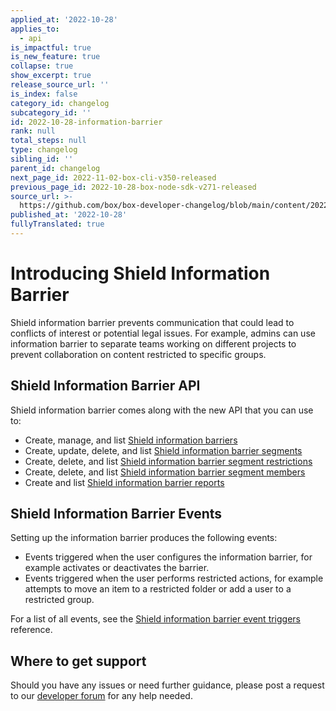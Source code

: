 ```yaml
---
applied_at: '2022-10-28'
applies_to:
  - api
is_impactful: true
is_new_feature: true
collapse: true
show_excerpt: true
release_source_url: ''
is_index: false
category_id: changelog
subcategory_id: ''
id: 2022-10-28-information-barrier
rank: null
total_steps: null
type: changelog
sibling_id: ''
parent_id: changelog
next_page_id: 2022-11-02-box-cli-v350-released
previous_page_id: 2022-10-28-box-node-sdk-v271-released
source_url: >-
  https://github.com/box/box-developer-changelog/blob/main/content/2022/10-28-information-barrier.md
published_at: '2022-10-28'
fullyTranslated: true
---
```

# Introducing Shield Information Barrier

Shield information barrier prevents communication that could lead to conflicts of interest or potential legal issues.
For example, admins can use information barrier to separate teams working on
different projects to prevent collaboration on content restricted to specific groups.

<!-- more -->

## Shield Information Barrier API

Shield information barrier comes along with the new API that you can use to:

* Create, manage, and list [Shield information barriers][2]
* Create, update, delete, and list [Shield information barrier segments][3]
* Create, delete, and list [Shield information barrier segment restrictions][4]
* Create, delete, and list [Shield information barrier segment members][5]
* Create and list [Shield information barrier reports][6]

## Shield Information Barrier Events

Setting up the information barrier produces the following events:

* Events triggered when the user configures the information barrier, for example activates or deactivates the barrier.
* Events triggered when the user performs restricted actions, for example attempts to move an item to a restricted folder or add a user to a restricted group.

For a list of all events, see the [Shield information barrier event triggers][7] reference.

## Where to get support

Should you have any issues or need further guidance, please post a request to
our [developer forum][1] for any help needed.

[1]: https://support.box.com/hc/en-us/community/topics/360001932973-Platform-and-Developer-Forum

[2]: r://shield-information-barrier

[3]: r://shield-information-barrier-segment

[4]: r://shield-information-barrier-segment-restriction

[5]: r://shield-information-barrier-segment-member

[6]: r://shield-information-barrier-report

[7]: g://events/event-triggers/shield-information-barrier-events
